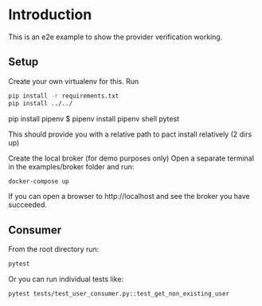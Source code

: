 # Introduction

This is an e2e example to show the provider verification working.

## Setup

Create your own virtualenv for this. Run

```bash
pip install -r requirements.txt
pip install ../../
```

 pip install pipenv
$ pipenv install
pipenv shell
pytest

This should provide you with a relative path to pact install relatively (2 dirs up)

Create the local broker (for demo purposes only) Open a separate terminal in the examples/broker folder and run:
```bash
docker-compose up
```

If you can open a browser to http://localhost and see the broker you have succeeded.

## Consumer

From the root directory run:

```bash
pytest
```

Or you can run individual tests like:

```bash
pytest tests/test_user_consumer.py::test_get_non_existing_user
```

